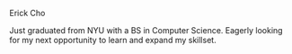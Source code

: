 Erick Cho

Just graduated from NYU with a BS in Computer Science. Eagerly looking for my next opportunity to learn and expand my skillset.
